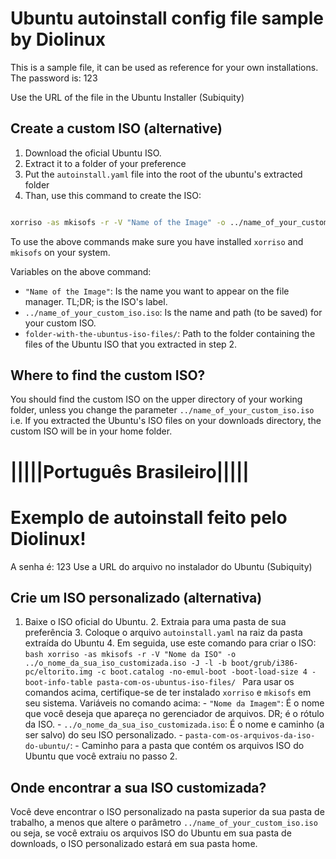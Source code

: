 # Ubuntu autoinstall config file sample by Diolinux

This is a sample file, it can be used as reference for your own installations. 
The password is: 123

Use the URL of the file in the Ubuntu Installer (Subiquity)

## Create a custom ISO (alternative)

1. Download the oficial Ubuntu ISO.
2. Extract it to a folder of your preference
3. Put the `autoinstall.yaml` file into the root of the ubuntu's extracted folder
4. Than, use this command to create the ISO:

````bash

xorriso -as mkisofs -r -V "Name of the Image" -o ../name_of_your_custom_iso.iso -J -l -b boot/grub/i386-pc/eltorito.img -c boot.catalog -no-emul-boot -boot-load-size 4 -boot-info-table folder-with-the-ubuntus-iso-files/
````
To use the above commands make sure you have installed `xorriso` and `mkisofs` on your system.

Variables on the above command:
- `"Name of the Image"`: Is the name you want to appear on the file manager. TL;DR; is the ISO's label.
- `../name_of_your_custom_iso.iso`: Is the name and path (to be saved) for your custom ISO.
- `folder-with-the-ubuntus-iso-files/`: Path to the folder containing the files of the Ubuntu ISO that you extracted in step 2.

## Where to find the custom ISO?

You should find the custom ISO on the upper directory of your working folder, unless you change the parameter `../name_of_your_custom_iso.iso`
i.e. If you extracted the Ubuntu's ISO files on your downloads directory, the custom ISO will be in your home folder.

# |||||Português Brasileiro|||||
# Exemplo de autoinstall feito pelo Diolinux!
A senha é: 123 Use a URL do arquivo no instalador do Ubuntu (Subiquity) 
## Crie um ISO personalizado (alternativa)
1. Baixe o ISO oficial do Ubuntu. 2. Extraia para uma pasta de sua preferência 3. Coloque o arquivo `autoinstall.yaml` na raiz da pasta extraída do Ubuntu 4. Em seguida, use este comando para criar o ISO: ````bash xorriso -as mkisofs -r -V "Nome da ISO" -o ../o_nome_da_sua_iso_customizada.iso -J -l -b boot/grub/i386-pc/eltorito.img -c boot.catalog -no-emul-boot -boot-load-size 4 -boot-info-table pasta-com-os-ubuntus-iso-files/ ```` Para usar os comandos acima, certifique-se de ter instalado `xorriso` e `mkisofs` em seu sistema.
Variáveis no comando acima: - `"Nome da Imagem"`: É o nome que você deseja que apareça no gerenciador de arquivos. DR; é o rótulo da ISO. - `../o_nome_da_sua_iso_customizada.iso`: É o nome e caminho (a ser salvo) do seu ISO personalizado. - `pasta-com-os-arquivos-da-iso-do-ubuntu/`: - Caminho para a pasta que contém os arquivos ISO do Ubuntu que você extraiu no passo 2.
## Onde encontrar a sua ISO customizada?
Você deve encontrar o ISO personalizado na pasta superior da sua pasta de trabalho, a menos que altere o parâmetro `../name_of_your_custom_iso.iso` ou seja, se você extraiu os arquivos ISO do Ubuntu em sua pasta de downloads, o ISO personalizado estará em sua pasta home.

